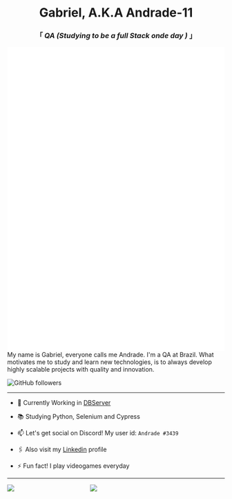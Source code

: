 <div align="center" justify="center">
 
<h1>Gabriel, A.K.A Andrade-11</h1>
<h3> 「  <em>QA (Studying to be a full Stack onde day )</em>  」 </h3>

</div>

<img align="left" alt="Metrics" src="https://github.com/Andrade-11/Andrade-11/blob/main/github-metrics.svg" />

<p align="left" >
My name is Gabriel, everyone calls me Andrade. I'm a QA at Brazil. What motivates me to study and learn new technologies, is to always develop highly scalable projects with quality and innovation.
<br/>
</p>

<img alt="GitHub followers" src="https://img.shields.io/github/followers/Andrade-11?style=social">

---

- 🔭 Currently Working in [DBServer](https://www.dbserver.com.br/)

- 📚 Studying Python, Selenium and Cypress

- 📫 Let's get social on Discord! My user id: `Andrade #3439`

- 🖇️ Also visit my [Linkedin](https://www.linkedin.com/in/gabrieldiasdeandrade/) profile

- ⚡ Fun fact! I play videogames everyday

---

<img align="left" width="38%" src="https://github-readme-stats.vercel.app/api?username=Andrade-11&count_private=true&show_icons=true&theme=tokyonight" />
<img align="left" width="38%" src="https://github-readme-stats.vercel.app/api/top-langs/?username=Andrade-11&theme=tokyonight&layout=compact"

<!-- If you're using "main" as default branch
![Metrics](https://github.com/Andrade-11/Andrade-11/blob/main/github-metrics.svg)
-->
